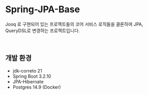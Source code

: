# Spring-JPA-Base

Jooq 로 구현되어 있는 프로젝트들의 코어 서비스 로직들을 클론하여 JPA, QueryDSL로 변경하는 프로젝트입니다.

<br/>

## 개발 환경
- jdk-correto 21
- Spring Boot 3.2.10
- JPA-Hibernate
- Postgres 14.9 (Docker)
